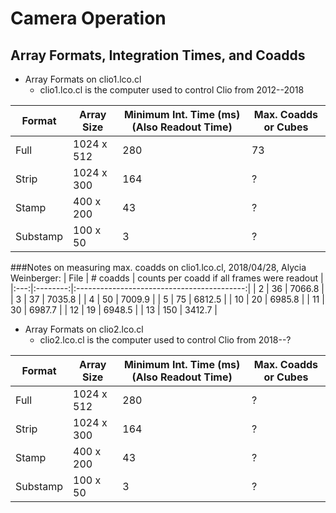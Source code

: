 Camera Operation
================


Array Formats, Integration Times, and Coadds
--------------------------------------------

* Array Formats on clio1.lco.cl
  * clio1.lco.cl is the computer used to control Clio from 2012--2018

|    Format    |    Array Size    |    Minimum Int. Time (ms) (Also Readout Time)    |    Max. Coadds or Cubes     |
|--------------|------------------|--------------------------------------------------|-----------------------------|
| Full         | 1024 x 512       | 280                                              | 73                          |
| Strip        | 1024 x 300       | 164                                              | ?                           |
| Stamp        | 400 x 200        | 43                                               | ?                           |
| Substamp     | 100 x 50         | 3                                                | ?                           |


###Notes on measuring max. coadds on clio1.lco.cl, 2018/04/28, Alycia Weinberger:
| File | # coadds | counts per coadd if all frames were readout |
|:---:|:--------:|:------------------------------------------:|
| 2 | 36 | 7066.8 |
| 3 | 37 | 7035.8 |
| 4 | 50 | 7009.9 |
| 5 | 75 | 6812.5 |
| 10 | 20 | 6985.8 |
| 11 | 30 | 6987.7 |
| 12 | 19 | 6948.5 |
| 13 | 150 | 3412.7 |



* Array Formats on clio2.lco.cl
  * clio2.lco.cl is the computer used to control Clio from 2018--?

|    Format    |    Array Size    |    Minimum Int. Time (ms) (Also Readout Time)    |    Max. Coadds or Cubes     |
|--------------|------------------|--------------------------------------------------|-----------------------------|
| Full         | 1024 x 512       | 280                                              | ?                           |
| Strip        | 1024 x 300       | 164                                              | ?                           |
| Stamp        | 400 x 200        | 43                                               | ?                           |
| Substamp     | 100 x 50         | 3                                                | ?                           |

